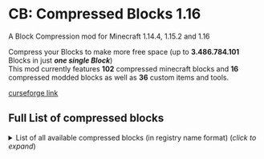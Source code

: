 # CB: Compressed Blocks 1.16
 
A Block Compression mod for Minecraft 1.14.4, 1.15.2 and 1.16

Compress your Blocks to make more free space (up to **3.486.784.101** Blocks in just ***one single Block***)<br>
This mod currently features <b>102</b> compressed minecraft blocks and <b>16</b> compressed modded blocks as well as <b>36</b> custom items and tools.

[curseforge link](https://www.curseforge.com/minecraft/mc-mods/cb-compressed-blocks)

## Full List of compressed blocks
<details>
  <summary>List of all  available compressed blocks (in registry name format) (<i>click to expand</i>)<br><br></summary>

<details>
    <summary><b>Minecraft Blocks</b></summary><br>
    
* stone
* granite
* diorite
* andesite
* dirt
* coarse_dirt
* crimson_nylium
* warped_nylium
* cobblestone
* mossy_cobblestone
* clay
* sand
* red_sand
* gravel
* sandstone
* red_sandstone
* coal_ore
* iron_ore
* gold_ore
* nether_gold_ore
* nether_quartz_ore
* lapis_ore
* emerald_ore
* redstone_ore
* diamond_ore
* iron_block
* gold_block
* diamond_block
* lapis_block
* emerald_block
* redstone_block
* coal_block
* obsidian
* slime_block
* bricks
* stone_bricks
* netherrack
* nether_bricks
* red_nether_bricks
* nether_wart_block
* warped_wart_block
* soul_sand
* soul_soil
* end_stone
* end_stone_bricks
* prismarine
* prismarine_bricks
* dark_prismarine
* blackstone
* white_wool
* orange_wool
* magenta_wool
* light_blue_wool
* yellow_wool
* lime_wool
* pink_wool
* gray_wool
* light_gray_wool
* cyan_wool
* purple_wool
* blue_wool
* brown_wool
* green_wool
* red_wool
* black_wool
* terracotta
* white_terracotta
* orange_terracotta
* magenta_terracotta
* light_blue_terracotta
* yellow_terracotta
* lime_terracotta
* pink_terracotta
* gray_terracotta
* light_gray_terracotta
* cyan_terracotta
* purple_terracotta
* blue_terracotta
* brown_terracotta
* green_terracotta
* red_terracotta
* black_terracotta
* white_concrete
* orange_concrete
* magenta_concrete
* light_blue_concrete
* yellow_concrete
* lime_concrete
* pink_concrete
* gray_concrete
* light_gray_concrete
* cyan_concrete
* purple_concrete
* blue_concrete
* brown_concrete
* green_concrete
* red_concrete
* black_concrete
* rotten_flesh_block
* grass_block
* flint_block
* gunpowder_block
</details><br>
<details>
    <summary><b>Mekanism Blocks</b></summary><br>
    
* osmium_block_mekanism
* copper_block_mekanism
* tin_block_mekanism
* lead_block_mekanism
* uranium_block_mekanism
* bronze_block_mekanism
* refined_obsidian_mekanism
* charcoal_block_mekanism
* refined_glowstone_mekanism
* steel_block_mekanism
* copper_ore_mekanism
* tin_ore_mekanism
* osmium_ore_mekanism
* uranium_ore_mekanism
* fluorite_ore_mekanism
* lead_ore_mekanism
</details><br>
<details>
    <summary><b>Custom Items and Tools</b></summary><br>
    
* Hardened Wooden Pickaxe
* Hardened Wooden Axe
* Hardened Wooden Shovel
* Hardened Wooden Hoe
* Hardened Wooden Sword
* Hardened Pickaxe
* Hardened Axe
* Hardened Shovel
* Hardened Hoe
* Hardened Sword
* Hardened Iron Pickaxe
* Hardened Iron Axe
* Hardened Iron Shovel
* Hardened Iron Hoe
* Hardened Iron Sword
* Hardened Golden Pickaxe
* Hardened Golden Axe
* Hardened Golden Shovel
* Hardened Golden Hoe
* Hardened Golden Sword
* Hardened Diamond Pickaxe
* Hardened Diamond Axe
* Hardened Diamond Shovel
* Hardened Diamond Hoe
* Hardened Diamond Sword
* Compressed Stick
* Compressed Wood
* Compressed Iron
* Compressed Gold
* Compressed Diamond
* Sack of Ender Pearls
* Huge Sack of Ender Pearls
* Sack of Ender Eyes
* Huge Sack of Ender Eyes
* Sack of Eggs
* Huge Sack of Eggs
</details>
</details>
